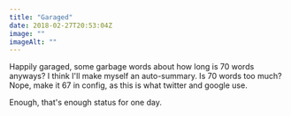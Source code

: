 ```yaml
---
title: "Garaged"
date: 2018-02-27T20:53:04Z
image: ""
imageAlt: ""
---
```


Happily garaged, some garbage words about how long is 70 words anyways? I think I'll make myself an auto-summary. Is 70 words too much? Nope, make it 67 in config, as this is what twitter and google use. 

Enough, that's enough status for one day.
